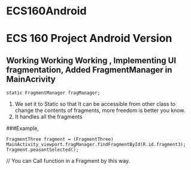 # ECS160Android
# ECS 160 Project Android Version

## Working Working Working , Implementing UI fragmentation, Added FragmentManager in MainAcrivity

    static FragmentManager fragManager;
    
1. We set it to Static so that It can be accessible from other class to change the contents of fragments, more freedom is better you know.
2. It handles all the fragments

###Example,

    FragmentThree fragment = (FragmentThree) MainActivity_viewport.fragManager.findFragmentById(R.id.fragment3);
    fragment.peasantSelected();
// You can Call function in a Fragment by this way.
